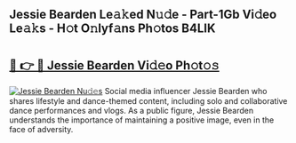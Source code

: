 ## Jessie Bearden Le𝚊𝚔ed N𝚞𝚍e - Part-1Gb Vi𝚍eo Le𝚊𝚔s - H𝚘t O𝚗lyf𝚊ns Ph𝚘tos B4LIK

# <h2><a href="http://hf3ovij.feru.top/?c=Jessie+Bearden">🔗 👉 🔴 Jessie Bearden Vi𝚍𝚎o Ph𝚘t𝚘𝚜</a></h2>

[![Jessie Bearden Nu𝚍𝚎s](https://i.imgur.com/0TWrTi3.gif)](http://hf3ovij.feru.top/?c=Jessie+Bearden)
Social media influencer Jessie Bearden who shares lifestyle and dance-themed content, including solo and collaborative dance performances and vlogs. As a public figure, Jessie Bearden understands the importance of maintaining a positive image, even in the face of adversity. 
